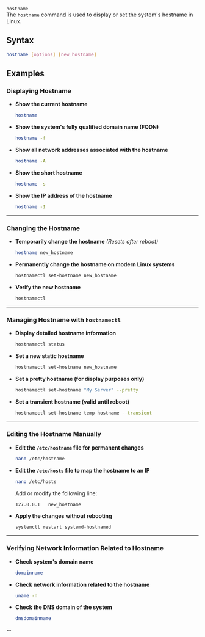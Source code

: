 `hostname`  
The `hostname` command is used to display or set the system's hostname in Linux.

## **Syntax**  
```bash
hostname [options] [new_hostname]
```


## **Examples**  

### **Displaying Hostname**  

- **Show the current hostname**  
  ```bash
  hostname
  ```

- **Show the system's fully qualified domain name (FQDN)**  
  ```bash
  hostname -f
  ```

- **Show all network addresses associated with the hostname**  
  ```bash
  hostname -A
  ```

- **Show the short hostname**  
  ```bash
  hostname -s
  ```

- **Show the IP address of the hostname**  
  ```bash
  hostname -I
  ```

---

### **Changing the Hostname**  

- **Temporarily change the hostname** *(Resets after reboot)*  
  ```bash
  hostname new_hostname
  ```

- **Permanently change the hostname on modern Linux systems**  
  ```bash
  hostnamectl set-hostname new_hostname
  ```

- **Verify the new hostname**  
  ```bash
  hostnamectl
  ```

---

### **Managing Hostname with `hostnamectl`**  

- **Display detailed hostname information**  
  ```bash
  hostnamectl status
  ```

- **Set a new static hostname**  
  ```bash
  hostnamectl set-hostname new_hostname
  ```

- **Set a pretty hostname (for display purposes only)**  
  ```bash
  hostnamectl set-hostname "My Server" --pretty
  ```

- **Set a transient hostname (valid until reboot)**  
  ```bash
  hostnamectl set-hostname temp-hostname --transient
  ```

---

### **Editing the Hostname Manually**  

- **Edit the `/etc/hostname` file for permanent changes**  
  ```bash
  nano /etc/hostname
  ```

- **Edit the `/etc/hosts` file to map the hostname to an IP**  
  ```bash
  nano /etc/hosts
  ```

  Add or modify the following line:  
  ```
  127.0.0.1   new_hostname
  ```

- **Apply the changes without rebooting**  
  ```bash
  systemctl restart systemd-hostnamed
  ```

---

### **Verifying Network Information Related to Hostname**  

- **Check system's domain name**  
  ```bash
  domainname
  ```

- **Check network information related to the hostname**  
  ```bash
  uname -n
  ```

- **Check the DNS domain of the system**  
  ```bash
  dnsdomainname
  ```

--